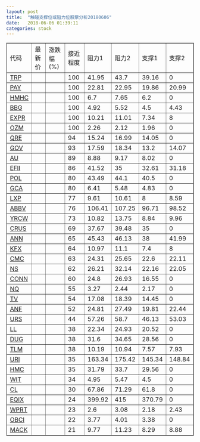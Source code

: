 ```yaml
---
layout: post
title:  "触碰支撑位或阻力位股票分析20180606"
date:   2018-06-06 01:39:11
categories: stock
---
```

<script type="text/javascript">
var stockList = []
stockList.push('gb_trp');
stockList.push('gb_pay');
stockList.push('gb_hmhc');
stockList.push('gb_bbg');
stockList.push('gb_expr');
stockList.push('gb_ozm');
stockList.push('gb_qre');
stockList.push('gb_gov');
stockList.push('gb_au');
stockList.push('gb_efii');
stockList.push('gb_pol');
stockList.push('gb_gca');
stockList.push('gb_lxp');
stockList.push('gb_abbv');
stockList.push('gb_yrcw');
stockList.push('gb_crus');
stockList.push('gb_ann');
stockList.push('gb_kfx');
stockList.push('gb_cmc');
stockList.push('gb_ns');
stockList.push('gb_conn');
stockList.push('gb_nq');
stockList.push('gb_tv');
stockList.push('gb_anf');
stockList.push('gb_urs');
stockList.push('gb_ll');
stockList.push('gb_dug');
stockList.push('gb_tlm');
stockList.push('gb_uri');
stockList.push('gb_hmc');
stockList.push('gb_wit');
stockList.push('gb_cl');
stockList.push('gb_eqix');
stockList.push('gb_wprt');
stockList.push('gb_obci');
stockList.push('gb_mack');
</script>
<table border="1">
 <tr>
 <td>代码</td>
 <td>最新价</td>
 <td>涨跌幅(%)</td>
 <td>接近程度</td>
 <td>阻力1</td>
 <td>阻力2</td>
 <td>支撑1</td>
 <td>支撑2</td>
</tr>
  <tr id="trp" class="red">
  <td><a href="http://stock.finance.sina.com.cn/usstock/quotes/TRP.html" target="_blank">TRP</a></td><td></td><td></td><td>100</td><td>41.95</td><td>43.7</td><td>39.16</td><td>0</td></tr>
  <tr id="pay" class="red">
  <td><a href="http://stock.finance.sina.com.cn/usstock/quotes/PAY.html" target="_blank">PAY</a></td><td></td><td></td><td>100</td><td>22.81</td><td>22.95</td><td>19.86</td><td>20.99</td></tr>
  <tr id="hmhc" class="red">
  <td><a href="http://stock.finance.sina.com.cn/usstock/quotes/HMHC.html" target="_blank">HMHC</a></td><td></td><td></td><td>100</td><td>6.7</td><td>7.65</td><td>6.2</td><td>0</td></tr>
  <tr id="bbg" class="red">
  <td><a href="http://stock.finance.sina.com.cn/usstock/quotes/BBG.html" target="_blank">BBG</a></td><td></td><td></td><td>100</td><td>4.92</td><td>5.52</td><td>4.5</td><td>4.43</td></tr>
  <tr id="expr" class="red">
  <td><a href="http://stock.finance.sina.com.cn/usstock/quotes/EXPR.html" target="_blank">EXPR</a></td><td></td><td></td><td>100</td><td>10.21</td><td>11.01</td><td>7.34</td><td>8</td></tr>
  <tr id="ozm" class="red">
  <td><a href="http://stock.finance.sina.com.cn/usstock/quotes/OZM.html" target="_blank">OZM</a></td><td></td><td></td><td>100</td><td>2.26</td><td>2.12</td><td>1.96</td><td>0</td></tr>
  <tr id="qre" class="red">
  <td><a href="http://stock.finance.sina.com.cn/usstock/quotes/QRE.html" target="_blank">QRE</a></td><td></td><td></td><td>94</td><td>15.24</td><td>16.99</td><td>14.05</td><td>0</td></tr>
  <tr id="gov" class="green">
  <td><a href="http://stock.finance.sina.com.cn/usstock/quotes/GOV.html" target="_blank">GOV</a></td><td></td><td></td><td>93</td><td>17.59</td><td>18.34</td><td>13.2</td><td>14.07</td></tr>
  <tr id="au" class="red">
  <td><a href="http://stock.finance.sina.com.cn/usstock/quotes/AU.html" target="_blank">AU</a></td><td></td><td></td><td>89</td><td>8.88</td><td>9.17</td><td>8.02</td><td>0</td></tr>
  <tr id="efii" class="red">
  <td><a href="http://stock.finance.sina.com.cn/usstock/quotes/EFII.html" target="_blank">EFII</a></td><td></td><td></td><td>86</td><td>41.52</td><td>35</td><td>32.61</td><td>31.18</td></tr>
  <tr id="pol" class="red">
  <td><a href="http://stock.finance.sina.com.cn/usstock/quotes/POL.html" target="_blank">POL</a></td><td></td><td></td><td>80</td><td>43.49</td><td>44.1</td><td>40.5</td><td>0</td></tr>
  <tr id="gca" class="green">
  <td><a href="http://stock.finance.sina.com.cn/usstock/quotes/GCA.html" target="_blank">GCA</a></td><td></td><td></td><td>80</td><td>6.41</td><td>5.48</td><td>4.83</td><td>0</td></tr>
  <tr id="lxp" class="green">
  <td><a href="http://stock.finance.sina.com.cn/usstock/quotes/LXP.html" target="_blank">LXP</a></td><td></td><td></td><td>77</td><td>9.61</td><td>10.61</td><td>8</td><td>8.59</td></tr>
  <tr id="abbv" class="green">
  <td><a href="http://stock.finance.sina.com.cn/usstock/quotes/ABBV.html" target="_blank">ABBV</a></td><td></td><td></td><td>76</td><td>106.41</td><td>107.25</td><td>96.71</td><td>98.52</td></tr>
  <tr id="yrcw" class="red">
  <td><a href="http://stock.finance.sina.com.cn/usstock/quotes/YRCW.html" target="_blank">YRCW</a></td><td></td><td></td><td>73</td><td>10.82</td><td>13.75</td><td>8.84</td><td>9.96</td></tr>
  <tr id="crus" class="red">
  <td><a href="http://stock.finance.sina.com.cn/usstock/quotes/CRUS.html" target="_blank">CRUS</a></td><td></td><td></td><td>69</td><td>37.67</td><td>39.48</td><td>35</td><td>0</td></tr>
  <tr id="ann" class="red">
  <td><a href="http://stock.finance.sina.com.cn/usstock/quotes/ANN.html" target="_blank">ANN</a></td><td></td><td></td><td>65</td><td>45.43</td><td>46.13</td><td>38</td><td>41.99</td></tr>
  <tr id="kfx" class="green">
  <td><a href="http://stock.finance.sina.com.cn/usstock/quotes/KFX.html" target="_blank">KFX</a></td><td></td><td></td><td>64</td><td>10.97</td><td>11.1</td><td>7.4</td><td>8</td></tr>
  <tr id="cmc" class="red">
  <td><a href="http://stock.finance.sina.com.cn/usstock/quotes/CMC.html" target="_blank">CMC</a></td><td></td><td></td><td>63</td><td>24.31</td><td>25.65</td><td>22.6</td><td>22.11</td></tr>
  <tr id="ns" class="red">
  <td><a href="http://stock.finance.sina.com.cn/usstock/quotes/NS.html" target="_blank">NS</a></td><td></td><td></td><td>62</td><td>26.21</td><td>32.14</td><td>22.16</td><td>22.05</td></tr>
  <tr id="conn" class="red">
  <td><a href="http://stock.finance.sina.com.cn/usstock/quotes/CONN.html" target="_blank">CONN</a></td><td></td><td></td><td>60</td><td>24.8</td><td>26.93</td><td>16.55</td><td>0</td></tr>
  <tr id="nq" class="green">
  <td><a href="http://stock.finance.sina.com.cn/usstock/quotes/NQ.html" target="_blank">NQ</a></td><td></td><td></td><td>55</td><td>3.27</td><td>2.44</td><td>2.17</td><td>0</td></tr>
  <tr id="tv" class="red">
  <td><a href="http://stock.finance.sina.com.cn/usstock/quotes/TV.html" target="_blank">TV</a></td><td></td><td></td><td>54</td><td>17.08</td><td>18.39</td><td>14.45</td><td>0</td></tr>
  <tr id="anf" class="red">
  <td><a href="http://stock.finance.sina.com.cn/usstock/quotes/ANF.html" target="_blank">ANF</a></td><td></td><td></td><td>52</td><td>24.81</td><td>27.49</td><td>19.81</td><td>22.44</td></tr>
  <tr id="urs" class="green">
  <td><a href="http://stock.finance.sina.com.cn/usstock/quotes/URS.html" target="_blank">URS</a></td><td></td><td></td><td>44</td><td>57.26</td><td>58.7</td><td>46.13</td><td>53.03</td></tr>
  <tr id="ll" class="green">
  <td><a href="http://stock.finance.sina.com.cn/usstock/quotes/LL.html" target="_blank">LL</a></td><td></td><td></td><td>38</td><td>22.34</td><td>24.93</td><td>20.52</td><td>0</td></tr>
  <tr id="dug" class="red">
  <td><a href="http://stock.finance.sina.com.cn/usstock/quotes/DUG.html" target="_blank">DUG</a></td><td></td><td></td><td>38</td><td>31.6</td><td>34.65</td><td>28.56</td><td>0</td></tr>
  <tr id="tlm" class="green">
  <td><a href="http://stock.finance.sina.com.cn/usstock/quotes/TLM.html" target="_blank">TLM</a></td><td></td><td></td><td>38</td><td>10.19</td><td>10.94</td><td>7.57</td><td>7.93</td></tr>
  <tr id="uri" class="green">
  <td><a href="http://stock.finance.sina.com.cn/usstock/quotes/URI.html" target="_blank">URI</a></td><td></td><td></td><td>35</td><td>163.34</td><td>175.42</td><td>145.34</td><td>148.84</td></tr>
  <tr id="hmc" class="green">
  <td><a href="http://stock.finance.sina.com.cn/usstock/quotes/HMC.html" target="_blank">HMC</a></td><td></td><td></td><td>35</td><td>31.79</td><td>33.7</td><td>29.56</td><td>0</td></tr>
  <tr id="wit" class="green">
  <td><a href="http://stock.finance.sina.com.cn/usstock/quotes/WIT.html" target="_blank">WIT</a></td><td></td><td></td><td>34</td><td>4.95</td><td>5.47</td><td>4.5</td><td>0</td></tr>
  <tr id="cl" class="green">
  <td><a href="http://stock.finance.sina.com.cn/usstock/quotes/CL.html" target="_blank">CL</a></td><td></td><td></td><td>30</td><td>67.86</td><td>71.29</td><td>61.8</td><td>0</td></tr>
  <tr id="eqix" class="red">
  <td><a href="http://stock.finance.sina.com.cn/usstock/quotes/EQIX.html" target="_blank">EQIX</a></td><td></td><td></td><td>24</td><td>399.92</td><td>415</td><td>370.79</td><td>0</td></tr>
  <tr id="wprt" class="red">
  <td><a href="http://stock.finance.sina.com.cn/usstock/quotes/WPRT.html" target="_blank">WPRT</a></td><td></td><td></td><td>23</td><td>2.6</td><td>3.08</td><td>2.18</td><td>2.43</td></tr>
  <tr id="obci" class="red">
  <td><a href="http://stock.finance.sina.com.cn/usstock/quotes/OBCI.html" target="_blank">OBCI</a></td><td></td><td></td><td>22</td><td>3.77</td><td>4.01</td><td>3.38</td><td>0</td></tr>
  <tr id="mack" class="green">
  <td><a href="http://stock.finance.sina.com.cn/usstock/quotes/MACK.html" target="_blank">MACK</a></td><td></td><td></td><td>21</td><td>9.77</td><td>11.23</td><td>8.29</td><td>8.88</td></tr>
</table>
